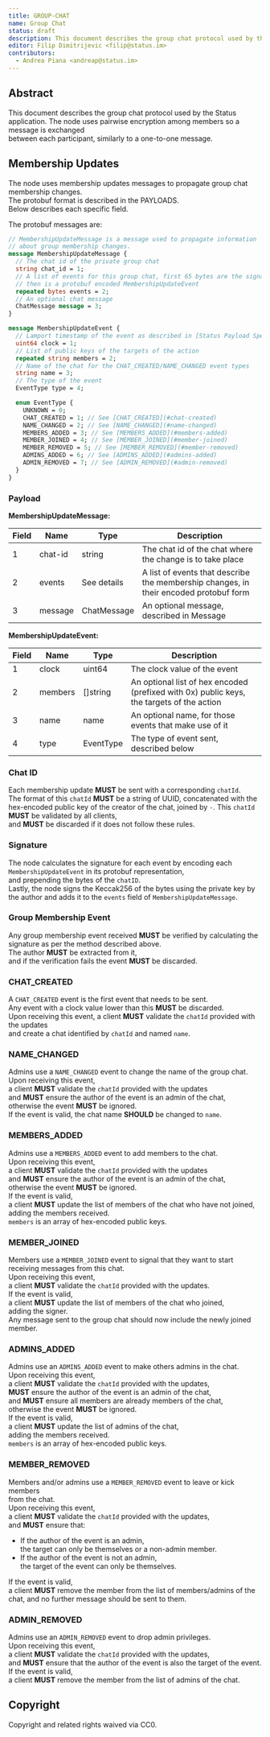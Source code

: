 ```yaml
---
title: GROUP-CHAT
name: Group Chat
status: draft
description: This document describes the group chat protocol used by the Status application.
editor: Filip Dimitrijevic <filip@status.im>
contributors:
  - Andrea Piana <andreap@status.im>
---
```


## Abstract

This document describes the group chat protocol used by the Status application.
The node uses pairwise encryption among members so a message is exchanged  
between each participant, similarly to a one-to-one message.

## Membership Updates

The node uses membership updates messages
to propagate group chat membership changes.  
The protobuf format is described in the PAYLOADS.  
Below describes each specific field.

The protobuf messages are:

```protobuf
// MembershipUpdateMessage is a message used to propagate information
// about group membership changes.
message MembershipUpdateMessage {
  // The chat id of the private group chat
  string chat_id = 1;
  // A list of events for this group chat, first 65 bytes are the signature,
  // then is a protobuf encoded MembershipUpdateEvent
  repeated bytes events = 2;
  // An optional chat message
  ChatMessage message = 3;
}

message MembershipUpdateEvent {
  // Lamport timestamp of the event as described in [Status Payload Specs]
  uint64 clock = 1;
  // List of public keys of the targets of the action
  repeated string members = 2;
  // Name of the chat for the CHAT_CREATED/NAME_CHANGED event types
  string name = 3;
  // The type of the event
  EventType type = 4;

  enum EventType {
    UNKNOWN = 0;
    CHAT_CREATED = 1; // See [CHAT_CREATED](#chat-created)
    NAME_CHANGED = 2; // See [NAME_CHANGED](#name-changed)
    MEMBERS_ADDED = 3; // See [MEMBERS_ADDED](#members-added)
    MEMBER_JOINED = 4; // See [MEMBER_JOINED](#member-joined)
    MEMBER_REMOVED = 5; // See [MEMBER_REMOVED](#member-removed)
    ADMINS_ADDED = 6; // See [ADMINS_ADDED](#admins-added)
    ADMIN_REMOVED = 7; // See [ADMIN_REMOVED](#admin-removed)
  }
}
```

### Payload

**MembershipUpdateMessage:**

| Field | Name    | Type      | Description                                                                 |
|-------|---------|-----------|-----------------------------------------------------------------------------|
| 1     | chat-id | string    | The chat id of the chat where the change is to take place                   |
| 2     | events  | See details | A list of events that describe the membership changes, in their encoded protobuf form |
| 3     | message | ChatMessage | An optional message, described in Message                              |

**MembershipUpdateEvent:**

| Field | Name    | Type         | Description                                                               |
|-------|---------|--------------|---------------------------------------------------------------------------|
| 1     | clock   | uint64       | The clock value of the event                                              |
| 2     | members | []string     | An optional list of hex encoded (prefixed with 0x) public keys, the targets of the action |
| 3     | name    | name         | An optional name, for those events that make use of it                    |
| 4     | type    | EventType    | The type of event sent, described below                                   |

### Chat ID

Each membership update **MUST** be sent with a corresponding `chatId`.  
The format of this `chatId` **MUST** be a string of UUID, concatenated
with the hex-encoded public key of the creator of the chat, joined by `-`.
This `chatId` **MUST** be validated by all clients,  
and **MUST** be discarded if it does not follow these rules.

### Signature

The node calculates the signature for each event
by encoding each `MembershipUpdateEvent` in its protobuf representation,  
and prepending the bytes of the `chatID`.  
Lastly, the node signs the Keccak256 of the bytes
using the private key by the author
and adds it to the `events` field of `MembershipUpdateMessage`.

### Group Membership Event

Any group membership event received **MUST** be verified
by calculating the signature as per the method described above.  
The author **MUST** be extracted from it,  
and if the verification fails the event **MUST** be discarded.

### CHAT_CREATED

A `CHAT_CREATED` event is the first event that needs to be sent.  
Any event with a clock value lower than this **MUST** be discarded.  
Upon receiving this event, a client **MUST** validate the `chatId`
provided with the updates  
and create a chat identified by `chatId` and named `name`.

### NAME_CHANGED

Admins use a `NAME_CHANGED` event to change the name of the group chat.  
Upon receiving this event,  
a client **MUST** validate the `chatId` provided with the updates  
and **MUST** ensure the author of the event is an admin of the chat,  
otherwise the event **MUST** be ignored.  
If the event is valid, the chat name **SHOULD** be changed to `name`.

### MEMBERS_ADDED

Admins use a `MEMBERS_ADDED` event to add members to the chat.  
Upon receiving this event,  
a client **MUST** validate the `chatId` provided with the updates  
and **MUST** ensure the author of the event is an admin of the chat,  
otherwise the event **MUST** be ignored.  
If the event is valid,  
a client **MUST** update the list of members of the chat who have not joined,  
adding the members received.  
`members` is an array of hex-encoded public keys.

### MEMBER_JOINED

Members use a `MEMBER_JOINED` event to signal that they want to start receiving
messages from this chat.  
Upon receiving this event,  
a client **MUST** validate the `chatId` provided with the updates.  
If the event is valid,  
a client **MUST** update the list of members of the chat who joined,  
adding the signer.  
Any message sent to the group chat should now include the newly joined member.

### ADMINS_ADDED

Admins use an `ADMINS_ADDED` event to make others admins in the chat.  
Upon receiving this event,  
a client **MUST** validate the `chatId` provided with the updates,  
**MUST** ensure the author of the event is an admin of the chat,  
and **MUST** ensure all members are already members of the chat,  
otherwise the event **MUST** be ignored.  
If the event is valid,  
a client **MUST** update the list of admins of the chat,  
adding the members received.  
`members` is an array of hex-encoded public keys.

### MEMBER_REMOVED

Members and/or admins use a `MEMBER_REMOVED` event to leave or kick members  
from the chat.  
Upon receiving this event,  
a client **MUST** validate the `chatId` provided with the updates,  
and **MUST** ensure that:

- If the author of the event is an admin,  
  the target can only be themselves or a non-admin member.
- If the author of the event is not an admin,  
  the target of the event can only be themselves.

If the event is valid,  
a client **MUST** remove the member from the list of members/admins of the chat,
and no further message should be sent to them.

### ADMIN_REMOVED

Admins use an `ADMIN_REMOVED` event to drop admin privileges.  
Upon receiving this event,  
a client **MUST** validate the `chatId` provided with the updates,  
and **MUST** ensure that the author of the event is also the target of the event.
If the event is valid,  
a client **MUST** remove the member from the list of admins of the chat.

## Copyright

Copyright and related rights waived via CC0.
